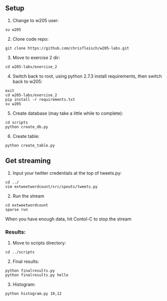 ## Setup

1. Change to w205 user:

  ```
  su w205
  ```

2. Clone code repo:

  ```
  git clone https://github.com/chrisfleisch/w205-labs.git
  ```

3. Move to exercise 2 dir:

 ```
 cd w205-labs/exercise_2
 ```

4. Switch back to root, using python 2.7.3 install requirements, then switch back to w205:

 ```
 exit
 cd w205-labs/exercise_2
 pip install -r requirements.txt
 su w205
 ```

5. Create database (may take a little while to complete):

 ```
 cd scripts
 python create_db.py
 ```

6. Create table:

 ```
 python create_table.py
 ```

## Get streaming

1. Input your twitter credentials at the top of tweets.py:

 ```
 cd ../
 vim extweetwordcount/src/spouts/tweets.py
 ```

2. Run the stream

 ```
 cd extweetwordcount
 sparse run
 ```

 When you have enough data, hit Contol-C to stop the stream

### Results:

1. Move to scripts directory:

 ```
 cd ../scripts
 ```

2. Final results:

 ```
 python finalresults.py
 python finalresults.py hello
 ```

3. Histogram:

 ```
 python histogram.py 10,12
 ```
